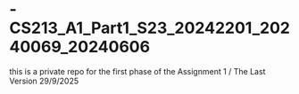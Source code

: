 # -CS213_A1_Part1_S23_20242201_20240069_20240606
this is a private repo for the first phase of the Assignment 1 / The Last Version 29/9/2025
